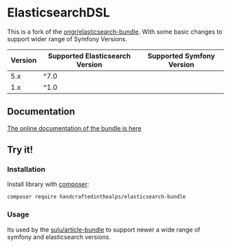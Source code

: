# ElasticsearchDSL

This is a fork of the [ongr/elasticsearch-bundle](https://github.com/ongr-io/elasticsearchbundle).
With some basic changes to support wider range of Symfony Versions.

| Version | Supported Elasticsearch Version | Supported Symfony Version |
|---------|---------------------------------|---------------------------|
| 5.x     | ^7.0 || ^6.0 || ^^.0            | ^5.0, ^4.0, ^3.4, ^2.8    |
| 1.x     | ^1.0 || ^2.0                    | ^3.0, ^2.7                |

## Documentation

[The online documentation of the bundle is here](Resources/doc/index.md)

## Try it!

### Installation

Install library with [composer](https://getcomposer.org):

```bash
composer require handcraftedinthealps/elasticsearch-bundle
```

### Usage

Its used by the [sulu/article-bundle](https://github.com/sulu/SuluArticleBundle/) to support newer a wide range of symfony and elasticsearch versions.

